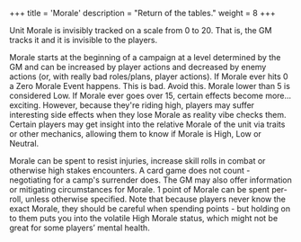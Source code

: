 +++
title = 'Morale'
description = "Return of the tables."
weight = 8
+++

Unit Morale is invisibly tracked on a scale from 0 to 20. That is, the GM tracks it and it is invisible to the players.

Morale starts at the beginning of a campaign at a level determined by the GM and can be increased by player actions and decreased by enemy actions (or, with really bad roles/plans, player actions). If Morale ever hits 0 a Zero Morale Event happens. This is bad. Avoid this. Morale lower than 5 is considered Low. If Morale ever goes over 15, certain effects become more... exciting. However, because they're riding high, players may suffer interesting side effects when they lose Morale as reality vibe checks them. Certain players may get insight into the relative Morale of the unit via traits or other mechanics, allowing them to know if Morale is High, Low or Neutral.

Morale can be spent to resist injuries, increase skill rolls in combat or otherwise high stakes encounters. A card game does not count - negotiating for a camp's surrender does. The GM may also offer information or mitigating circumstances for Morale. 1 point of Morale can be spent per-roll, unless otherwise specified. Note that because players never know the exact Morale, they should be careful when spending points - but holding on to them puts you into the volatile High Morale status, which might not be great for some players’ mental health.
